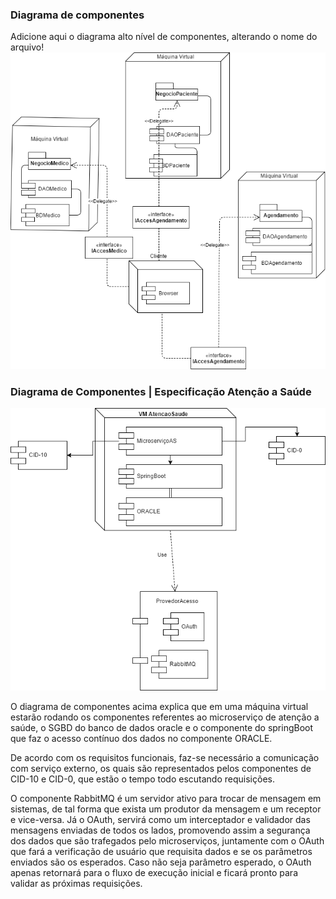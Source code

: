 ### Diagrama de componentes
Adicione aqui o diagrama alto nível de componentes, alterando o nome do arquivo!
<img src="Complemento_diagrama_componentes.png"/>

### Diagrama de Componentes | Especificação Atenção a Saúde
<img src="componente_atencaoasaude.png"/>

O diagrama de componentes acima explica que em uma máquina virtual estarão rodando os componentes referentes ao microserviço de atenção a saúde, o SGBD do banco de dados oracle e o componente do springBoot que faz o acesso contínuo dos dados no componente ORACLE.

De acordo com os requisitos funcionais, faz-se necessário a comunicação com serviço externo, os quais são representados pelos componentes de CID-10 e CID-0, que estão o tempo todo escutando requisições.

O componente RabbitMQ é um servidor ativo para trocar de mensagem em sistemas, de tal forma que exista um produtor da mensagem e um receptor e vice-versa. Já o OAuth, servirá como um interceptador e validador das mensagens enviadas de todos os lados, promovendo assim a segurança dos dados que são trafegados pelo microserviços, juntamente com o OAuth que fará a verificação de usuário que requisita dados e se os parâmetros enviados são os esperados. Caso não seja parâmetro esperado, o OAuth apenas retornará para o fluxo de execução inicial e ficará pronto para validar as próximas requisições.
